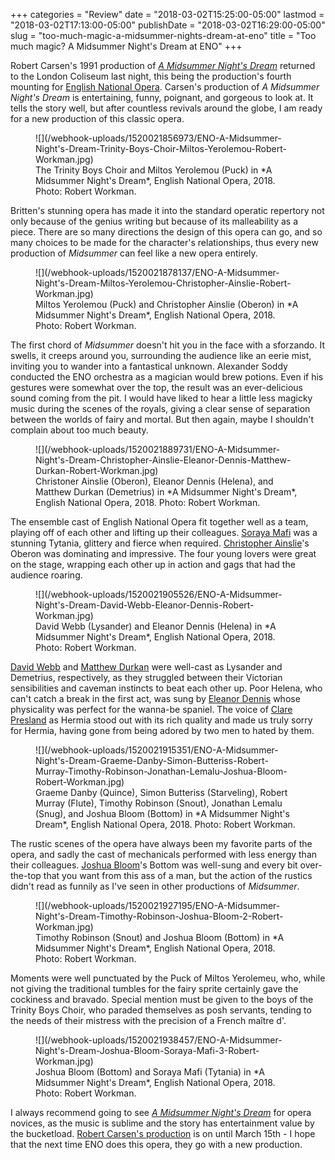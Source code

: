 +++
categories = "Review"
date = "2018-03-02T15:25:00-05:00"
lastmod = "2018-03-02T17:13:00-05:00"
publishDate = "2018-03-02T16:29:00-05:00"
slug = "too-much-magic-a-midsummer-nights-dream-at-eno"
title = "Too much magic? A Midsummer Night&#039;s Dream at ENO"
+++

Robert Carsen's 1991 production of [*A Midsummer Night's Dream*](https://www.eno.org/whats-on/a-midsummer-nights-dream/) returned to the London Coliseum last night, this being the production's fourth mounting for [English National Opera](/scene/companies/english-national-opera/). Carsen's production of *A Midsummer Night's Dream* is entertaining, funny, poignant, and gorgeous to look at. It tells the story well, but after countless revivals around the globe, I am ready for a new production of this classic opera. 

<figure data-type="image">
![](/webhook-uploads/1520021856973/ENO-A-Midsummer-Night's-Dream-Trinity-Boys-Choir-Miltos-Yerolemou-Robert-Workman.jpg)
<figcaption>The Trinity Boys Choir and Miltos Yerolemou (Puck) in *A Midsummer Night's Dream*, English National Opera, 2018. Photo: Robert Workman.</figcaption>
</figure>

Britten's stunning opera has made it into the standard operatic repertory not only because of the genius writing but because of its malleability as a piece. There are so many directions the design of this opera can go, and so many choices to be made for the character's relationships, thus every new production of *Midsummer* can feel like a new opera entirely.

<figure data-type="image">
![](/webhook-uploads/1520021878137/ENO-A-Midsummer-Night's-Dream-Miltos-Yerolemou-Christopher-Ainslie-Robert-Workman.jpg)
<figcaption>Miltos Yerolemou (Puck) and Christopher Ainslie (Oberon) in *A Midsummer Night's Dream*, English National Opera, 2018. Photo: Robert Workman.</figcaption>
</figure>

The first chord of *Midsummer* doesn't hit you in the face with a sforzando. It swells, it creeps around you, surrounding the audience like an eerie mist, inviting you to wander into a fantastical unknown. Alexander Soddy conducted the ENO orchestra as a magician would brew potions. Even if his gestures were somewhat over the top, the result was an ever-delicious sound coming from the pit. I would have liked to hear a little less magicky music during the scenes of the royals, giving a clear sense of separation between the worlds of fairy and mortal. But then again, maybe I shouldn't complain about too much beauty.

<figure data-type="image">
![](/webhook-uploads/1520021889731/ENO-A-Midsummer-Night's-Dream-Christopher-Ainslie-Eleanor-Dennis-Matthew-Durkan-Robert-Workman.jpg)
<figcaption>Christoner Ainslie (Oberon), Eleanor Dennis (Helena), and Matthew Durkan (Demetrius) in *A Midsummer Night's Dream*, English National Opera, 2018. Photo: Robert Workman.</figcaption>
</figure>

The ensemble cast of English National Opera fit together well as a team, playing off of each other and lifting up their colleagues. [Soraya Mafi](/scene/people/soraya-mafi/) was a stunning Tytania, glittery and fierce when required. [Christopher Ainslie](/scene/people/christopher-ainslie/)'s Oberon was dominating and impressive. The four young lovers were great on the stage, wrapping each other up in action and gags that had the audience roaring. 

<figure data-type="image">
![](/webhook-uploads/1520021905526/ENO-A-Midsummer-Night's-Dream-David-Webb-Eleanor-Dennis-Robert-Workman.jpg)
<figcaption>David Webb (Lysander) and Eleanor Dennis (Helena) in *A Midsummer Night's Dream*, English National Opera, 2018. Photo: Robert Workman.</figcaption>
</figure>

[David Webb](/scene/people/david-webb/) and [Matthew Durkan](/scene/people/matthew-durkan/) were well-cast as Lysander and Demetrius, respectively, as they struggled between their Victorian sensibilities and caveman instincts to beat each other up. Poor Helena, who can't catch a break in the first act, was sung by [Eleanor Dennis](/scene/people/eleanor-dennis/) whose physicality was perfect for the wanna-be spaniel. The voice of [Clare Presland](/scene/people/clare-presland/) as Hermia stood out with its rich quality and made us truly sorry for Hermia, having gone from being adored by two men to hated by them.

<figure data-type="image">
![](/webhook-uploads/1520021915351/ENO-A-Midsummer-Night's-Dream-Graeme-Danby-Simon-Butteriss-Robert-Murray-Timothy-Robinson-Jonathan-Lemalu-Joshua-Bloom-Robert-Workman.jpg)
<figcaption>Graeme Danby (Quince), Simon Butteriss (Starveling), Robert Murray (Flute), Timothy Robinson (Snout), Jonathan Lemalu (Snug), and Joshua Bloom (Bottom) in *A Midsummer Night's Dream*, English National Opera, 2018. Photo: Robert Workman.</figcaption>
</figure>

The rustic scenes of the opera have always been my favorite parts of the opera, and sadly the cast of mechanicals performed with less energy than their colleagues. [Joshua Bloom](/scene/people/joshua-bloom/)'s Bottom was well-sung and every bit over-the-top that you want from this ass of a man, but the action of the rustics didn't read as funnily as I've seen in other productions of *Midsummer*.

<figure data-type="image">
![](/webhook-uploads/1520021927195/ENO-A-Midsummer-Night's-Dream-Timothy-Robinson-Joshua-Bloom-2-Robert-Workman.jpg)
<figcaption>Timothy Robinson (Snout) and Joshua Bloom (Bottom) in *A Midsummer Night's Dream*, English National Opera, 2018. Photo: Robert Workman.</figcaption>
</figure>

Moments were well punctuated by the Puck of Miltos Yerolemeu, who, while not giving the traditional tumbles for the fairy sprite certainly gave the cockiness and bravado. Special mention must be given to the boys of the Trinity Boys Choir, who paraded themselves as posh servants, tending to the needs of their mistress with the precision of a French maître d'.

<figure data-type="image">
![](/webhook-uploads/1520021938457/ENO-A-Midsummer-Night's-Dream-Joshua-Bloom-Soraya-Mafi-3-Robert-Workman.jpg)
<figcaption>Joshua Bloom (Bottom) and Soraya Mafi (Tytania) in *A Midsummer Night's Dream*, English National Opera, 2018. Photo: Robert Workman.</figcaption>
</figure>

I always recommend going to see [*A Midsummer Night's Dream*](https://www.eno.org/whats-on/a-midsummer-nights-dream/) for opera novices, as the music is sublime and the story has entertainment value by the bucketload. [Robert Carsen's production](https://www.eno.org/whats-on/a-midsummer-nights-dream/) is on until March 15th - I hope that the next time ENO does this opera, they go with a new production.

